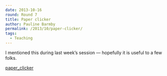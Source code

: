 ```yaml
---
date: 2013-10-16
round: Round 7
title: Paper clicker
author: Pauline Barmby
permalink: /2013/10/paper-clicker/
tags:
  - Teaching
---
```

I mentioned this during last week&#8217;s session &#8212; hopefully it is useful to a few folks.

[paper_clicker][1]

 [1]: http://teaching.software-carpentry.org/wp-content/uploads/2013/10/paper_clicker.pdf
